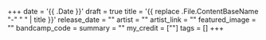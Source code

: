 +++
date = '{{ .Date }}'
draft = true
title = '{{ replace .File.ContentBaseName "-" " " | title }}'
release_date = ""
artist = ""
artist_link = ""
featured_image = ""
bandcamp_code =
summary = ""
my_credit = [""]
tags = []
+++
